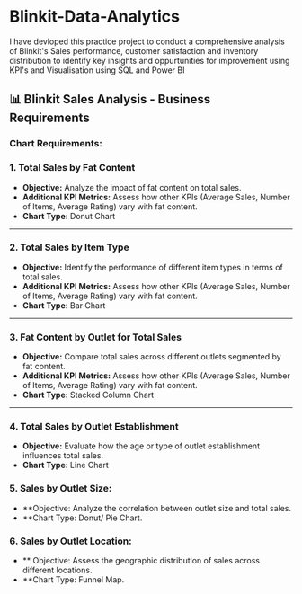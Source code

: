 # Blinkit-Data-Analytics
I have devloped this practice project to conduct a comprehensive analysis of Blinkit's Sales performance, customer satisfaction  and inventory distribution to identify key insights and oppurtunities for improvement using KPI's and Visualisation using SQL and Power BI 


## 📊 Blinkit Sales Analysis - Business Requirements

### Chart Requirements:

### 1. **Total Sales by Fat Content**

* **Objective:** Analyze the impact of fat content on total sales.
* **Additional KPI Metrics:** Assess how other KPIs (Average Sales, Number of Items, Average Rating) vary with fat content.
* **Chart Type:** Donut Chart

---

### 2. **Total Sales by Item Type**

* **Objective:** Identify the performance of different item types in terms of total sales.
* **Additional KPI Metrics:** Assess how other KPIs (Average Sales, Number of Items, Average Rating) vary with fat content.
* **Chart Type:** Bar Chart

---

### 3. **Fat Content by Outlet for Total Sales**

* **Objective:** Compare total sales across different outlets segmented by fat content.
* **Additional KPI Metrics:** Assess how other KPIs (Average Sales, Number of Items, Average Rating) vary with fat content.
* **Chart Type:** Stacked Column Chart

---

### 4. **Total Sales by Outlet Establishment**

* **Objective:** Evaluate how the age or type of outlet establishment influences total sales.
* **Chart Type:** Line Chart


### 5. **Sales by Outlet Size:**
  * **Objective: Analyze the correlation between outlet size and total sales.
  * **Chart Type: Donut/ Pie Chart.

### 6. **Sales by Outlet Location:**
  * ** Objective: Assess the geographic distribution of sales across different locations.
  * **Chart Type: Funnel Map.
```
